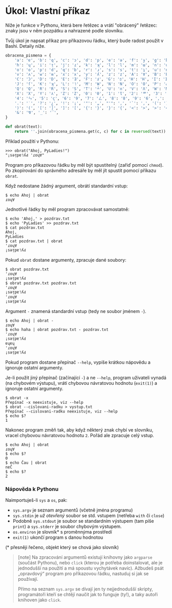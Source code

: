 # Úkol: Vlastní příkaz

Níže je funkce v Pythonu, která bere řetězec a vrátí "obrácený" řetězec: znaky jsou v něm pozpátku a nahrazené podle slovníku.

Tvůj úkol je napsat příkaz pro příkazovou řádku, který bude radost použít v Bashi.
Detaily níže.

```python
obracena_pismena = {
    'a': 'ɐ', 'b': 'q', 'c': 'ɔ', 'd': 'p', 'e': 'ǝ', 'f': 'ɟ', 'g': 'ƃ',
    'h': 'ɥ', 'i': 'ᴉ', 'j': 'ɾ', 'k': 'ʞ', 'l': 'l', 'm': 'ɯ', 'n': 'u',
    'o': 'o', 'p': 'd', 'q': 'b', 'r': 'ɹ', 's': 's', 't': 'ʇ', 'u': 'n',
    'v': 'ʌ', 'w': 'ʍ', 'x': 'x', 'y': 'ʎ', 'z': 'z', 'A': '∀', 'B': 'B',
    'C': 'Ɔ', 'D': 'D', 'E': 'Ǝ', 'F': 'Ⅎ', 'G': 'פ', 'H': 'H', 'I': 'I',
    'J': 'ſ', 'K': 'ʞ', 'L': '˥', 'M': 'W', 'N': 'N', 'O': 'O', 'P': 'Ԁ',
    'Q': 'Q', 'R': 'R', 'S': 'S', 'T': '┴', 'U': '∩', 'V': 'Λ', 'W': 'M',
    'X': 'X', 'Y': '⅄', 'Z': 'Z', '0': '0', '1': 'Ɩ', '2': 'ᄅ', '3': 'Ɛ',
    '4': 'ㄣ', '5': 'ϛ', '6': '9', '7': 'ㄥ', '8': '8', '9': '6', ',': "'",
    '.': '˙', '?': '¿', '!': '¡', '"': '„', "'": ',', '`': ',', '(': ')',
    ')': '(', '[': ']', ']': '[', '{': '}', '}': '{', '<': '>', '>': '<',
    '&': '⅋', '_': '‾',
}

def obrat(text):
    return ''.join(obracena_pismena.get(c, c) for c in reversed(text))
```

Příklad použití v Pythonu:

```pycon
>>> obrat("Ahoj, PyLadies!")
"¡sǝᴉpɐ˥ʎԀ 'ɾoɥ∀"
```

Program pro příkazovou řádku by měl být spustitelný (zařiď pomocí `chmod`).
Po zkopírování do správného adresáře by měl jít spustit pomocí příkazu `obrat`.

Když nedostane žádný argument, obrátí standardní vstup:

```console
$ echo Ahoj | obrat
ɾoɥ∀
```

Jednotlivé řádky by měl program zpracovávat samostatně:

```console
$ echo 'Ahoj,' > pozdrav.txt
$ echo 'PyLadies' >> pozdrav.txt
$ cat pozdrav.txt
Ahoj,
PyLadies
$ cat pozdrav.txt | obrat
'ɾoɥ∀
¡sǝᴉpɐ˥ʎԀ
```

Pokud `obrat` dostane argumenty, zpracuje dané soubory:

```console
$ obrat pozdrav.txt
'ɾoɥ∀
¡sǝᴉpɐ˥ʎԀ
$ obrat pozdrav.txt pozdrav.txt
'ɾoɥ∀
¡sǝᴉpɐ˥ʎԀ
'ɾoɥ∀
¡sǝᴉpɐ˥ʎԀ
```

Argument `-` znamená standardní vstup (tedy ne soubor jménem `-`).

```console
$ echo Ahoj | obrat -
ɾoɥ∀
$ echo haha | obrat pozdrav.txt - pozdrav.txt
'ɾoɥ∀
¡sǝᴉpɐ˥ʎԀ
ɐɥɐɥ
'ɾoɥ∀
¡sǝᴉpɐ˥ʎԀ
```

Pokud program dostane přepínač `--help`, vypíše krátkou nápovědu a ignoruje ostatní argumenty.

Je-li použit jiný přepínač (začínající `-`) a ne `--help`, program uživateli vynadá (na chybovém výstupu), vrátí chybovou návratovou hodnotu (`exit(1)`) a ignoruje ostatní argumenty.

```console
$ obrat -x
Přepínač -x neexistuje, viz --help
$ obrat --cislovani-radku > vystup.txt
Přepínač --cislovani-radku neexistuje, viz --help
$ echo $?
1
```

Nakonec program změň tak, aby když některý znak chybí ve slovníku, vracel chybovou návratovou hodnotu `2`. Pořád ale zpracuje celý vstup.

```console
$ echo Ahoj | obrat
ɾoɥ∀
$ echo $?
0
$ echo Čau | obrat
nɐČ
$ echo $?
2
```

### Nápověda k Pythonu

Naimportuješ-li `sys` a `os`, pak:

* `sys.argv` je seznam argumentů (včetně jména programu)
* `sys.stdin` je *už otevřený* soubor se std. vstupem (netřeba `with` či `close`)
* Podobně `sys.stdout` je soubor se standardním výstupem (tam píše `print`) a `sys.stderr` je soubor chybovým výstupem.
* `os.environ` je slovník* s proměnnýma prostředí
* `exit(1)` ukončí program s danou hodnotou

(* přesněji řečeno, objekt který se chová jako slovník)

> [note]
> Na zpracování argumentů existují knihovny jako `argparse` (součást Pythonu),
> nebo `click` (kterou je potřeba doinstalovat, ale je jednodušší na použití a
> má spoustu vychytávek navíc).
> Ažbudeš psát „opravdový“ program pro příkazovou řádku, nastuduj si jak
> se používají.
>
> Přímo na seznam `sys.argv` se dívají jen ty nejjednodušší skripty,
> programátoři kteří se chtějí naučit jak to funguje (ty!), a taky autoři
> knihoven jako `click`.
